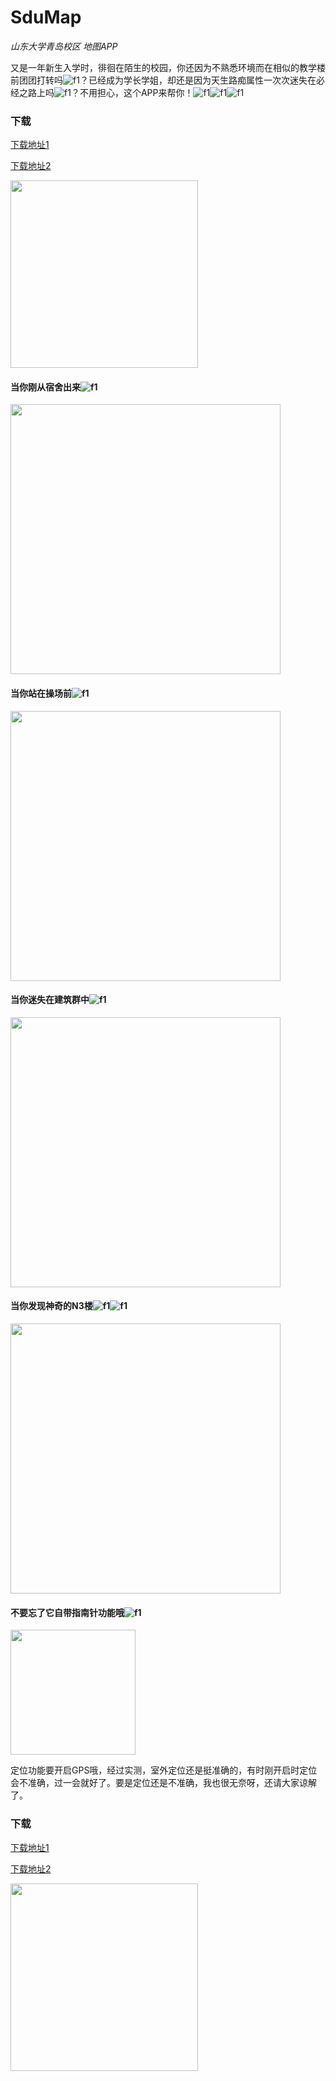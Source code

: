 # SduMap
*山东大学青岛校区 地图APP*


又是一年新生入学时，徘徊在陌生的校园，你还因为不熟悉环境而在相似的教学楼前团团打转吗![f1](images/f3.png)？已经成为学长学姐，却还是因为天生路痴属性一次次迷失在必经之路上吗![f1](images/f4.png)？不用担心，这个APP来帮你！![f1](images/f2.png)![f1](images/f1.png)![f1](images/f1.png)

### 下载

[下载地址1](http://os5mqypso.bkt.clouddn.com/SduMap1.1.apk)

[下载地址2](http://lc-wv1y3hjk.cn-n1.lcfile.com/917516cbe286774a82b4.apk)

<img src="images/qrcode.png" width="300" hegiht="300" align=center />

#### 当你刚从宿舍出来![f1](images/f6.png)
<img src="images/img1.png" width="432" hegiht="768" align=center />

#### 当你站在操场前![f1](images/f7.png)
<img src="images/img2.png" width="432" hegiht="768" align=center />

#### 当你迷失在建筑群中![f1](images/f8.png)
<img src="images/img3.png" width="432" hegiht="768" align=center />

#### 当你发现神奇的N3楼![f1](images/f5.png)![f1](images/f1.png)
<img src="images/img4.png" width="432" hegiht="768" align=center />

#### 不要忘了它自带指南针功能哦![f1](images/f7.png)
<img src="images/img5.png" width="200" hegiht="200" align=center />

定位功能要开启GPS哦，经过实测，室外定位还是挺准确的，有时刚开启时定位会不准确，过一会就好了。要是定位还是不准确，我也很无奈呀，还请大家谅解了。

### 下载

[下载地址1](http://os5mqypso.bkt.clouddn.com/SduMap1.1.apk)

[下载地址2](http://lc-wv1y3hjk.cn-n1.lcfile.com/917516cbe286774a82b4.apk)

<img src="images/qrcode.png" width="300" hegiht="300" align=center />
